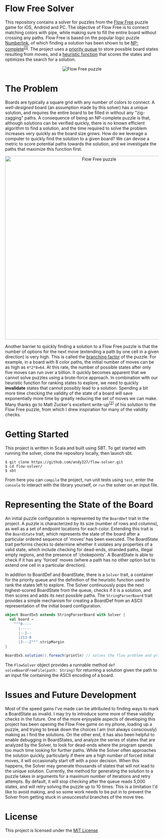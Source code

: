 
# Flow Free Solver

This repository contains a solver for puzzles from the [Flow Free](https://www.bigduckgames.com/flowfree) puzzle game for iOS, Android and PC. The objective of Flow Free is to connect matching colors with pipe, while making sure to fill the entire board without crossing any paths. Flow Free is based on the popular logic puzzle [Numberlink](https://en.wikipedia.org/wiki/Numberlink), of which finding a solution has been shown to be [NP-complete](https://en.wikipedia.org/wiki/NP-completeness)<sup>[[1]](https://ci.nii.ac.jp/naid/110008000705)</sup>. The project uses a [priority queue](https://en.wikipedia.org/wiki/Priority_queue) to store possible board states resulting from moves, and a [heuristic function](https://en.wikipedia.org/wiki/Heuristic_(computer_science)) that scores the states and optimizes the search for a solution.

<p  align="center">
<img src="https://i.imgur.com/AU7lCZW.gif" alt="Flow Free puzzle">
</p>

# The Problem

Boards are typically a square grid with any number of colors to connect. A _well-designed_ board (an assumption made by this solver) has a unique solution, and requires the entire board to be filled in without any "zig-zagging" paths. A consequence of being an NP-complete puzzle is that, although solutions can be verified quickly, there is no known efficient algorithm to find a solution, and the time required to solve the problem increases very quickly as the board size grows. How do we leverage a computer to quickly find the solution to a given board? We can devise a metric to score potential paths towards the solution, and we investigate the paths that maximize this function first.

<p  align="center">
<img src="https://i.imgur.com/f6xSXNk.png" alt="Flow Free puzzle" width="600">
</p>

Another barrier to quickly finding a solution to a Flow Free puzzle is that the number of options for the next move (extending a path by one cell in a given direction) is very high. This is called the [branching factor](https://en.wikipedia.org/wiki/Branching_factor) of the puzzle. For example, in a board with 8 color paths, the initial number of moves can be as high as `4*2*8=64`. At this rate, the number of possible states after only five moves can run over a billion. It quickly becomes apparent that we cannot solve puzzles using a brute-force approach. In combination with our heuristic function for ranking states to explore, we need to quickly **invalidate** states that cannot possibly lead to a solution. Spending a bit more time checking the validity of the state of a board will save exponentially more time by greatly reducing the set of moves we can make. Many thanks go to Matt Zucker's excellent write-up<sup>[[2]](https://mzucker.github.io/2016/08/28/flow-solver.html)</sup> of his solution to the Flow Free puzzle, from which I drew inspiration for many of the validity checks.

# Getting Started

This project is written in Scala and built using SBT. To get started with running the solver, clone the repository locally, then launch sbt.

```
$ git clone https://github.com/andy327/flow-solver.git
$ cd flow-solver/
$ sbt
```

From here you can `compile` the project, run unit tests using `test`, enter the `console` to interact with the library yourself, or `run` the solver on an input file.

# Representing the State of the Board

An initial puzzle configuration is represented by the `BoardDef` trait in the project. A puzzle is characterized by its size (number of rows and columns), as well as a set of endpoint locations for each color. Extending this trait is the `BoardState` trait, which represents the state of the board after a particular ordered sequence of 'moves' has been executed. The BoardState trait performs checks to determine whether it violates any properties of a valid state, which include checking for dead-ends, stranded paths, illegal empty regions, and the presence of 'chokepoints'. A BoardState is able to check if it has any 'forced' moves (where a path has no other option but to extend one cell in a particular direction).

In addition to BoardDef and BoardState, there is a `Solver` trait, a container for the priority queue and the definition of the heuristic function used to rank the states left to explore. The Solver continuously pops the next highest-scored BoardState from the queue, checks if it is a solution, and then scores and adds its next possible paths. The `StringParserBoard` trait provides a simple mechanism for creating a BoardDef from an ASCII representation of the initial board configuration.

```scala
object Board5x5 extends StringParserBoard with Solver {
  val board =
    """0----
      |-----
      |--1--
      |213-0
      |3---2""".stripMargin
}

Board5x5.solution().foreach(println) // solves the flow problem and prints the solution
```

The `FlowSolver` object provides a runnable method `def solveBoardFromFile(path: String)` for returning a solution given the path to an input file containing the ASCII encoding of a board.

# Issues and Future Development

Most of the speed gains I've made can be attributed to finding ways to mark a BoardState as invalid. I may try to introduce some more of these validity checks in the future. One of the more enjoyable aspects of developing this project has been opening the Flow Free game on my phone, loading up a puzzle, and trying to break down the choices I am (not always consciously) making as I find the solutions. On the other end, it has also been helpful to enable debugging in BoardStates, and analyze the series of states that are analyzed by the Solver, to look for dead-ends where the program spends too much time looking for further paths. While the Solver often approaches the solution quickly, particularly if there are a high number of forced initial moves, it will occasionally start off with a poor decision. When this happens, the Solver may generate thousands of states that will not lead to the unique solution. Currently, the method for generating the solution to a puzzle takes in arguments for a maximum number of iterations and retry attempts. By default, it will stop checking after the queue reads 5,000 states, and will retry solving the puzzle up to 10 times. This is a limitation I'd like to avoid making, and so some work needs to be put in to prevent the Solver from getting stuck in unsuccessful branches of the move tree.

# License

This project is licensed under the [MIT License](https://opensource.org/licenses/MIT)
